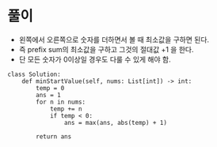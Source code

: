 
# 풀이
- 왼쪽에서 오른쪽으로 숫자를 더하면서 볼 때 최소값을 구하면 된다.
- 즉 prefix sum의 최소값을 구하고 그것의 절대값 +1 을 한다.
- 단 모든 숫자가 0이상일 경우도 다룰 수 있게 해야 함.
```python3
class Solution:
    def minStartValue(self, nums: List[int]) -> int:
        temp = 0
        ans = 1
        for n in nums:
            temp += n
            if temp < 0:
                ans = max(ans, abs(temp) + 1)
        
        return ans
```
